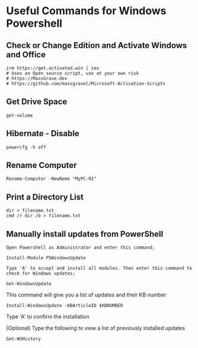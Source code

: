 # Useful Commands for Windows Powershell

## Check or Change Edition and Activate Windows and Office
```pwsh
irm https://get.activated.win | iex
# Uses an Open source script, use at your own risk
# https://MassGrave.dev
# https://github.com/massgravel/Microsoft-Activation-Scripts
```
## Get Drive Space
```pwsh
get-volume
```
## Hibernate - Disable
```pwsh
powercfg -h off
```
## Rename Computer 
```pwsh
Rename-Computer -NewName "MyPC-01"
```
## Print a Directory List
```pwsh
dir > filename.txt
cmd /r dir /b > filename.txt
```

## Manually install updates from PowerShell
    Open Powershell as Administrator and enter this command;
```pwsh
Install-Module PSWindowsUpdate
```
    Type 'A' to accept and install all modules. Then enter this command to check for Windows updates;
```pwsh
Get-WindowsUpdate
```
This command will give you a list of updates and their KB number
```pwsh
Install-WindowsUpdate -KBArticleID $KBNUMBER
```
Type 'A' to confirm the installation

(Optional) Type the following to view a list of previously installed updates
```pwsh
Get-WUHistory
```